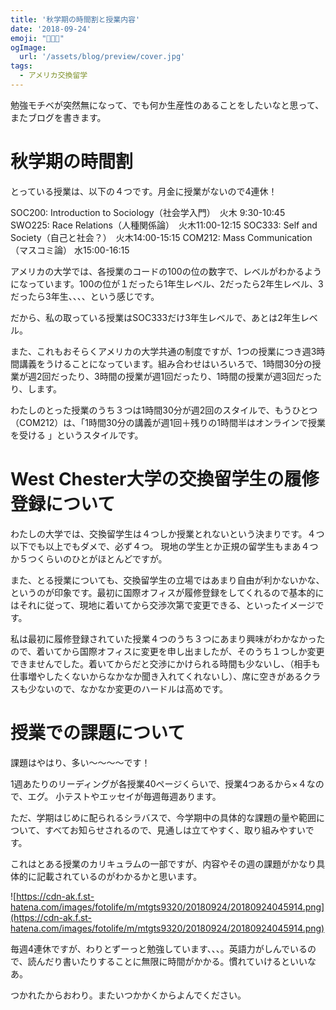 ```yaml
---
title: '秋学期の時間割と授業内容'
date: '2018-09-24'
emoji: "👩🏻‍🎓"
ogImage:
  url: '/assets/blog/preview/cover.jpg'
tags:
  - アメリカ交換留学
---
```


勉強モチベが突然無になって、でも何か生産性のあることをしたいなと思って、またブログを書きます。

# 秋学期の時間割

とっている授業は、以下の４つです。月金に授業がないので4連休！

SOC200: Introduction to Sociology（社会学入門）　火木 9:30-10:45
SWO225: Race Relations（人種関係論）　火木11:00-12:15
SOC333: Self and Society（自己と社会？）　火木14:00-15:15
COM212: Mass Communication（マスコミ論） 水15:00-16:15 

アメリカの大学では、各授業のコードの100の位の数字で、レベルがわかるようになっています。100の位が１だったら1年生レベル、2だったら2年生レベル、3だったら3年生、、、、という感じです。

だから、私の取っている授業はSOC333だけ3年生レベルで、あとは2年生レベル。

また、これもおそらくアメリカの大学共通の制度ですが、1つの授業につき週3時間講義をうけることになっています。組み合わせはいろいろで、1時間30分の授業が週2回だったり、3時間の授業が週1回だったり、1時間の授業が週3回だったり、します。

わたしのとった授業のうち３つは1時間30分が週2回のスタイルで、もうひとつ（COM212）は、「1時間30分の講義が週1回＋残りの1時間半はオンラインで授業を受ける 」というスタイルです。

# West Chester大学の交換留学生の履修登録について

わたしの大学では、交換留学生は４つしか授業とれないという決まりです。４つ以下でも以上でもダメで、必ず４つ。
現地の学生とか正規の留学生もまあ４つか５つくらいのひとがほとんどですが。

また、とる授業についても、交換留学生の立場ではあまり自由が利かないかな、というのが印象です。最初に国際オフィスが履修登録をしてくれるので基本的にはそれに従って、現地に着いてから交渉次第で変更できる、といったイメージです。

私は最初に履修登録されていた授業４つのうち３つにあまり興味がわかなかったので、着いてから国際オフィスに変更を申し出ましたが、そのうち１つしか変更できませんでした。着いてからだと交渉にかけられる時間も少ないし、（相手も仕事増やしたくないからなかなか聞き入れてくれないし）、席に空きがあるクラスも少ないので、なかなか変更のハードルは高めです。

# 授業での課題について

課題はやはり、多い～～～～です！

1週あたりのリーディングが各授業40ページくらいで、授業4つあるから×４なので、エグ。
小テストやエッセイが毎週毎週あります。

ただ、学期はじめに配られるシラバスで、今学期中の具体的な課題の量や範囲について、すべてお知らせされるので、見通しは立てやすく、取り組みやすいです。

これはとある授業のカリキュラムの一部ですが、内容やその週の課題がかなり具体的に記載されているのがわかるかと思います。

![https://cdn-ak.f.st-hatena.com/images/fotolife/m/mtgts9320/20180924/20180924045914.png](https://cdn-ak.f.st-hatena.com/images/fotolife/m/mtgts9320/20180924/20180924045914.png)

毎週4連休ですが、わりとずーっと勉強しています、、、。英語力がしんでいるので、読んだり書いたりすることに無限に時間がかかる。慣れていけるといいなあ。

つかれたからおわり。またいつかかくからよんでください。